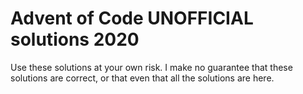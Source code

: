 # Advent of Code UNOFFICIAL solutions 2020

Use these solutions at your own risk.
I make no guarantee that these solutions are correct, or that even that all the solutions are here.
